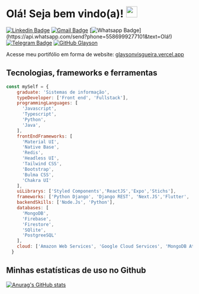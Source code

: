 # Olá! Seja bem vindo(a)! <img src="https://raw.githubusercontent.com/aemmadi/aemmadi/master/wave.gif" width="30px">

[![Linkedin Badge](https://img.shields.io/badge/-LinkedIn-blue?style=flat-square&logo=Linkedin&logoColor=white&link=https://www.linkedin.com/in/fagnerpsantos/)](https://www.linkedin.com/in/glayson-visgueira-7433a61b3/)
[![Gmail Badge](https://img.shields.io/badge/-Gmail-c14438?style=flat-square&logo=Gmail&logoColor=white&link=mailto:glaysonwow@gmail.com)](mailto:glaysonwow@gmail.com/)
[![Whatsapp Badge](https://img.shields.io/badge/-Whatsapp-4CA143?style=flat-square&labelColor=4CA143&logo=whatsapp&logoColor=white&link=https://api.whatsapp.com/send?phone=5586999277101&text=Olá!)](https://api.whatsapp.com/send?phone=5586999277101&text=Olá!)
[![Telegram Badge](https://img.shields.io/badge/-Telegram-1ca0f1?style=flat-square&labelColor=1ca0f1&logo=telegram&logoColor=white&link=https://t.me/glayson_visgueira)](https://t.me/glayson_visgueira)
[![GitHub Glayson](https://img.shields.io/github/followers/glaysonvisgueira?label=follow&style=social)](https://github.com/glaysonvisgueira)

Acesse meu portifólio em forma de website: [glaysonvisgueira.vercel.app](https://glaysonvisgueira.vercel.app/)

## Tecnologias, frameworks e ferramentas
```javascript
const mySelf = {
    graduate: 'Sistemas de informação',
    typeDeveloper: ['Front end', 'Fullstack'],
    programmingLanguages: [
      'Javascript', 
      'Typescript',    
      'Python',
      'Java',
    ],
    frontEndFrameworks: [
      'Material UI', 
      'Native Base',
      'Redis',
      'Headless UI',
      'Tailwind CSS', 
      'Bootstrap',
      'Bulma CSS',
      'Chakra UI'
    ],
    uiLibrarys: ['Styled Components','ReactJS','Expo','Stichs'],
    frameworks: ['Python Django', 'Django REST', 'Next.JS','Flutter', 'React Native'],
    backendSkills: ['Node.Js', 'Python'],
    databases: [
      'MongoDB', 
      'Firebase', 
      'Firestore', 
      'SQlite', 
      'PostgreeSQL'
    ],
    cloud: ['Amazon Web Services', 'Google Cloud Services', 'MongoDB Atlas']
  }
```

## Minhas estatísticas de uso no Github
[![Anurag's GitHub stats](https://github-readme-stats.vercel.app/api?username=glaysonvisgueira&show_icons=true&theme=graywhite)](https://github.com/anuraghazra/github-readme-stats)

